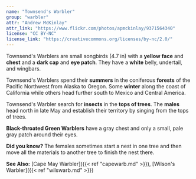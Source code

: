 ```yaml
---
name: "Townsend's Warbler"
group: "warbler"
attr: "Andrew McKinlay"
attr_link: "https://www.flickr.com/photos/apmckinlay/9371564340"
license: "CC BY-NC"
license_link: "https://creativecommons.org/licenses/by-nc/2.0/"
---
```

Townsend's Warblers are small songbirds (4.7 in) with a **yellow** **face** and **chest** and a **dark cap** and **eye patch**. They have a **white** belly, undertail, and wingbars. 

Townsend's Warblers spend their **summers** in the coniferous **forests** of the Pacific Northwest from Alaska to Oregon. Some **winter** along the coast of California while others head further south to Mexico and Central America.

Townsend's Warbler search for **insects** in the **tops of trees**. The **males** head north in late May and establish their territory by singing from the tops of trees. 

**Black-throated Green Warblers** have a gray chest and only a small, pale gray patch around their eyes.

**Did you know?** The females sometimes start a nest in one tree and then move all the materials to another tree to finish the nest there.

<!-- generated, do not edit -->
**See Also:**
[Cape May Warbler]({{< ref "capewarb.md" >}}),
[Wilson's Warbler]({{< ref "wilswarb.md" >}})
